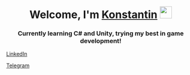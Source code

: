 ### <h1 align="center">Welcome, I'm <a href="https://www.linkedin.com/in/eidzoku/" target="_blank">Konstantin</a> <img src="https://github.com/blackcater/blackcater/raw/main/images/Hi.gif" height="32"/></h1>
<h3 align="center">Currently learning C# and Unity, trying my best in game development!</h3>

<p><a href="http://linkedin.com/in/Eidzoku" target="_blank">LinkedIn</a></p>
<p><a href="https://t.me/eidzoku_k" target="_blank">Telegram</a></p>
